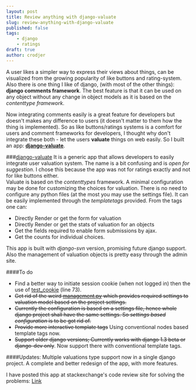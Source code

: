 ```yaml
---
layout: post
title: Review anything with django-valuate
slug: review-anything-with-django-valuate
published: false
tags:
    - django
    - ratings
draft: true
author: crodjer
---
```


A user likes a simpler way to express their views about things, can be visualized from the growing popularity of like buttons and rating-system.  
Also there is one thing I like of django, (with most of the other things): **django comments framework**. The best feature is that it can be used on any object without any change in object models as it is based on the *contenttype framework*.  

Now integrating comments easily is a great feature for developers but doesn't makes any difference to users (it doesn't matter to them how the thing is implemented). So as like buttons/ratings systems is a comfort for users and comment frameworks for developers, I thought why don't integrate these both - let the users **valuate** things on web easily. So I built an app: [**django-valuate**](http://django-valuate.googlecode.com).

###[django-valuate](http://django-valuate.googlecode.com/)
It is a generic app that allows developers to easily integrate user valuation system. The name is a bit confusing and is *open for suggestion*. I chose this because the app was not for ratings exactly and not for like buttons either.  
Valuate is based on the *contenttypes* framework. A minimal configuration may be done for customizing the choices for valuation. There is no need to configure any python files (at the most you may use the settings file). It can be easily implemented through the *templatetags* provided. From the tags one can:  

 - Directly Render or get the form for valuation
 - Directly Render or get the stats of valuation for an objects
 - Get the fields required to enable form submissions by ajax. 
 - Get the counts for individual choices. 

This app is built with *django-svn* version, promising future django support. Also the management of valuation objects is pretty easy through the admin site. 

####To do

 - Find a better way to initiate session cookie (when not logged in) then the use of [test_cookie](http://code.google.com/p/django-valuate/source/browse/valuate/forms.py) (line 73). 
 - <s>Get rid of the weird [management.py](http://code.google.com/p/django-valuate/source/browse/valuate/management.py) which provides required settings to valuation model based on the project settings.</s>
 - <s>Currently the configuration is based on a settings file, hence whole django project shall have the same settings. So *settings based configuration* is to be got rid of.</s>
 - <s>Provide more interactive template tags</s> Using conventional nodes based template tags now. 
 - <s>Support older django versions; Currently works with django 1.3 beta or django-dev only</s>. Now support there with conventional template tags.

####Updates: 
Multiple valuations type support now in a single django project. A complete and better redesign of the app, with more features.

I have posted this app at stackexchange's code review site for solving the problems: [Link](http://codereview.stackexchange.com/q/298/773)
